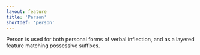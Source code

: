 ```yaml
---
layout: feature
title: 'Person'
shortdef: 'person'
---
```


Person is used for both personal forms of verbal inflection, and as a layered
feature matching possessive suffixes.
